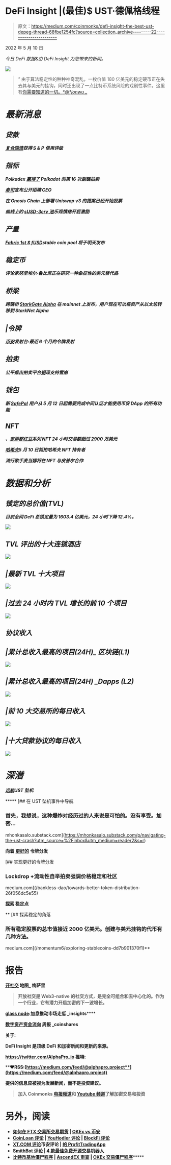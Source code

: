 # DeFi Insight |(最佳)$ UST·德佩格线程

> 原文：<https://medium.com/coinmonks/defi-insight-the-best-ust-depeg-thread-68fbe1254fc?source=collection_archive---------22----------------------->

2022 年 5 月 10 日

*今日 DeFi 数据&由 DeFi Insight 为您带来的新闻。*

![](img/a6568b1b0d2cf920b829f032efad3bcf.png)

> *"* 由于算法稳定性的种种神奇混乱，一枚价值 180 亿美元的稳定硬币正在失去其与美元的挂钩，同时还出现了一点比特币系统风险的戏剧性事件。这里有[你需要知道的一切。](https://t.me/UniswapEarlyCalls/716)*[*@*jonwu _](https://twitter.com/jonwu_/status/1523793482850050048)*

# *最新消息*

## *贷款*

***[复合国债](/compound-finance/compound-treasury-sp-credit-rating-897aff3a6f8c)获得 S & P 信用评级***

## ***指标***

***Polkadex [赢得了](https://twitter.com/Polkadot/status/1523641447932518405) Polkadot 的第 16 次副链拍卖***

*****[寿司](/sushiswap-org/searching-for-a-sushi-head-chef-81915e0beb82)宣布公开招聘 CEO*****

*****在 Gnosis Chain 上部署 Uniswap v3 的提案已经开始投票*****

*******曲线上的 [sUSD-3crv 池](https://optimism.curve.fi/factory/0)乐观情绪开启激励*******

## *******产量*******

*********[Fabric 1st $ fUSD](https://twitter.com/official_fabric/status/1523805164225712130)stable coin pool 将于明天发布*********

## *******稳定币*******

*******评论家努里埃尔·鲁比尼正在研究一种象征性的美元替代品*******

## *******桥梁*******

*******跨链桥 [StarkGate Alpha](https://twitter.com/StarkWareLtd/status/1523664511642726400) 在 mainnet 上发布，用户现在可以将资产从以太坊转移到 StarkNet Alpha*******

## *******|令牌*******

*********[币安](https://www.binance.com/en/blog/launchpad/binance-launchpad-the-last-6-months-of-token-launches-421499824684903829)发射台:最近 6 个月的令牌发射*********

## *******拍卖*******

*********公平推出拍卖平台[铜](https://twitter.com/CopperPlatform/status/1523605275663421440)现支持雪崩*********

## *******钱包*******

*********新 [SafePal](https://blog.safepal.io/important-changes-about-binance-dapp-identity-verification/) 用户从 5 月 12 日起需要完成中间认证才能使用币安 DApp 的所有功能*********

## *******NFT*******

*********、**[志那都红豆](https://nftgo.io/collection/azuki/overview)系列 NFT 24 小时交易额超过 2900 万美元*******

*******[哈希夫](https://twitter.com/hashflow_/status/1523727041254010880)5 月 10 日抓拍哈希夫 NFT 持有者*******

*******流行歌手麦当娜将在 NFT 与皮普尔合作*******

# *******数据和分析*******

## *******锁定的总价值(TVL)*******

*******目前全网 DeFi 总锁定量为 1603.4 亿美元，24 小时下降 12.4%。*******

*******![](img/96bd853d030e24de7d89da69f8fade51.png)*******

## *******TVL 评出的十大连锁酒店*******

*******![](img/af3374e17d72b5972411df4799ba7635.png)*******

## *******|最新 TVL 十大项目*******

*******![](img/fd8c8150b35d95c4baacf899ecfaa818.png)*******

## *******|过去 24 小时内 TVL 增长的前 10 个项目*******

*******![](img/cfef95e6ac534951e097733b89fbdb71.png)*******

## *******协议收入*******

## *******|累计总收入最高的项目(24H)_ 区块链(L1)*******

*******![](img/abf0ec4694a6319c60e815e9fba270de.png)*******

## *******|累计总收入最高的项目(24H) _Dapps (L2)*******

*******![](img/a783383141ab7cabef3328644c6d63d5.png)*******

## *******|前 10 大交易所的每日收入*******

*******![](img/3458ff879d81af1de2f0d8f991e4b67e.png)*******

## *******|十大贷款协议的每日收入*******

*******![](img/0fab80b195b9cd3d5e7287b4a3fa0b9f.png)*******

# *******深潜*******

*********[**远航**](https://mhonkasalo.substack.com/p/navigating-the-ust-crash?utm_source=%2Finbox&utm_medium=reader2&s=r)**UST 坠机***********

*****[](https://mhonkasalo.substack.com/p/navigating-the-ust-crash?utm_source=%2Finbox&utm_medium=reader2&s=r) [## 在 UST 坠机事件中导航

### 首先，我想说，这种爆炸对经历过的人来说是可怕的。没有享受。加密…

mhonkasalo.substack.com](https://mhonkasalo.substack.com/p/navigating-the-ust-crash?utm_source=%2Finbox&utm_medium=reader2&s=r) 

**向着** [**更好的**](/bankless-dao/towards-better-token-distribution-26f056dc5e55) **令牌分发**

[](/bankless-dao/towards-better-token-distribution-26f056dc5e55) [## 实现更好的令牌分发

### Lockdrop +流动性自举拍卖强调价格稳定和社区

medium.com](/bankless-dao/towards-better-token-distribution-26f056dc5e55) 

**[**探索**](/momentum6/exploring-stablecoins-dd7b901370f1) **稳定点****

**[](/momentum6/exploring-stablecoins-dd7b901370f1) [## 探索稳定的角落

### 所有稳定股票的总市值接近 2000 亿美元。创建与美元挂钩的代币有几种方法。

medium.com](/momentum6/exploring-stablecoins-dd7b901370f1)** 

# **报告**

****[**开社交**](https://messari.io/article/the-open-social-map) **地图**_ 梅萨里****

> ****开放社交是 Web3-native 的社交方式，是完全可组合和去中心化的。作为一个行业，它有潜力开启加密的下一波增长。****

******[**glass node**](https://insights.glassnode.com/the-week-onchain-week-19-2022/)**:加息推动市场走低** _insights******

******[**数字资产资金流向**](https://blog.coinshares.com/volume-79-digital-asset-fund-flows-weekly-report-7c2742eacb77) **周报** _coinshares******

******关于:******

****DeFi Insight 是顶级 DeFi 和加密新闻和更新的来源。****

******https://twitter.com/AlphaPro_io 推特:**[](https://twitter.com/AlphaPro_io)****

********❤RSS:**[**https://medium.com/feed/@alphapro.project**](https://medium.com/feed/@alphapro.project)******

****提供的信息应被视为发展新闻，而不是投资建议。****

> ****加入 Coinmonks [电报频道](https://t.me/coincodecap)和 [Youtube 频道](https://www.youtube.com/c/coinmonks/videos)了解加密交易和投资****

# ****另外，阅读****

*   ****[如何在 FTX 交易所交易期货](https://coincodecap.com/ftx-futures-trading) | [OKEx vs 币安](https://coincodecap.com/okex-vs-binance)****
*   ****[CoinLoan 评论](https://coincodecap.com/coinloan-review) | [YouHodler 评论](/coinmonks/youhodler-4-easy-ways-to-make-money-98969b9689f2) | [BlockFi 评论](https://coincodecap.com/blockfi-review)****
*   ****[XT.COM 评论](https://coincodecap.com/profittradingapp-for-binance)币安评论 | [的 ProfitTradingApp](https://coincodecap.com/xt-com-review)****
*   ****[SmithBot 评论](https://coincodecap.com/smithbot-review) | [4 款最佳免费开源交易机器人](https://coincodecap.com/free-open-source-trading-bots)****
*   ****[比特币基地僵尸程序](/coinmonks/coinbase-bots-ac6359e897f3) | [AscendEX 审查](/coinmonks/ascendex-review-53e829cf75fa) | [OKEx 交易僵尸程序](/coinmonks/okex-trading-bots-234920f61e60)*********